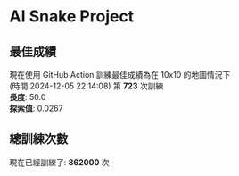 
# AI Snake Project

## **最佳成績**





















































































































































































現在使用 GitHub Action 訓練最佳成績為在 10x10 的地圖情況下  
(時間 2024-12-05 22:14:08) 第 **723** 次訓練  
**長度**: 50.0  
**探索值**: 0.0267











































































































































































































































































































































































## 總訓練次數
現在已經訓練了: **862000** 次
